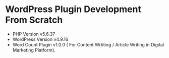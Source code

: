 # WordPress Plugin Development From Scratch
 - PHP Version v5.6.37
 - WordPress Version v4.9.16
 - Word Count Plugin v1.0.0 ( For Content Wrtiting / Article Writing in Digital Marketing Platform).